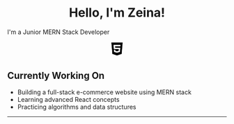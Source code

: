 <h1 align="center" >Hello, I'm Zeina!</h1>
<p>I'm a Junior MERN Stack Developer</p>

<div align="center">
    <img src="resources/html5.svg" width="5%" alt="html5">
    <i class="fab fa-css3-alt icon"></i>
    <i class="fab fa-js-square icon"></i>
    <i class="fab fa-react icon"></i>
    <i class="fab fa-node-js icon"></i>
</div>
<div class="currently-working">
  <h2>Currently Working On</h2>
  <ul class="animated-bullets">
    <li>Building a full-stack e-commerce website using MERN stack</li>
    <li>Learning advanced React concepts</li>
    <li>Practicing algorithms and data structures</li>
  </ul>
</div>
<hr>
